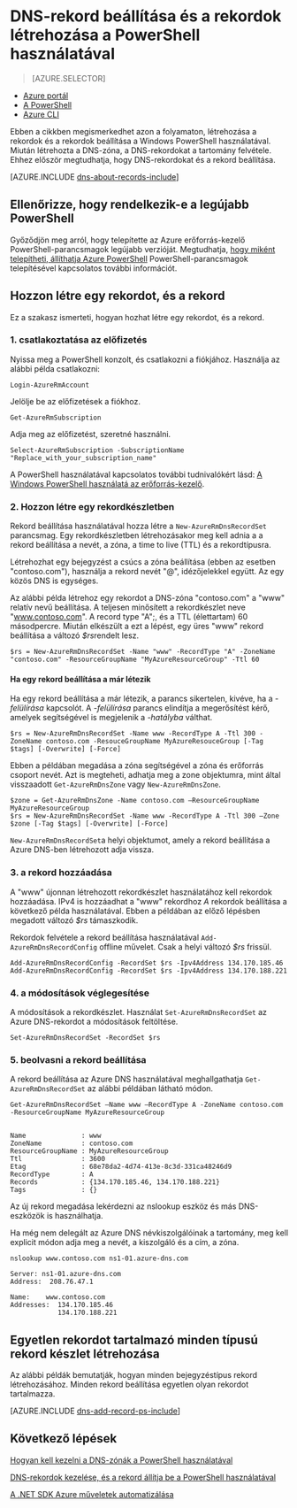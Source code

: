 <properties
   pageTitle="Hozzon létre egy rekordkészletben és a PowerShell használatá DNS-zóna rekordjainak |} Microsoft Azure"
   description="A host rekordok létrehozása az Azure DNS módja. Rekord beállítása állítja be, és a rekordok a PowerShell használatával"
   services="dns"
   documentationCenter="na"
   authors="sdwheeler"
   manager="carmonm"
   editor=""/>

<tags
   ms.service="dns"
   ms.devlang="na"
   ms.topic="article"
   ms.tgt_pltfrm="na"
   ms.workload="infrastructure-services"
   ms.date="08/16/2016"
   ms.author="sewhee"/>



# <a name="create-dns-record-sets-and-records-by-using-powershell"></a>DNS-rekord beállítása és a rekordok létrehozása a PowerShell használatával


> [AZURE.SELECTOR]
- [Azure portál](dns-getstarted-create-recordset-portal.md)
- [A PowerShell](dns-getstarted-create-recordset.md)
- [Azure CLI](dns-getstarted-create-recordset-cli.md)

Ebben a cikkben megismerkedhet azon a folyamaton, létrehozása a rekordok és a rekordok beállítása a Windows PowerShell használatával. Miután létrehozta a DNS-zóna, a DNS-rekordokat a tartomány felvétele. Ehhez először megtudhatja, hogy DNS-rekordokat és a rekord beállítása.

[AZURE.INCLUDE [dns-about-records-include](../../includes/dns-about-records-include.md)]

## <a name="verify-that-you-have-the-latest-version-of-powershell"></a>Ellenőrizze, hogy rendelkezik-e a legújabb PowerShell

Győződjön meg arról, hogy telepítette az Azure erőforrás-kezelő PowerShell-parancsmagok legújabb verzióját. Megtudhatja, [hogy miként telepítheti, állíthatja Azure PowerShell](../powershell-install-configure.md) PowerShell-parancsmagok telepítésével kapcsolatos további információt.

## <a name="create-a-record-set-and-record"></a>Hozzon létre egy rekordot, és a rekord

Ez a szakasz ismerteti, hogyan hozhat létre egy rekordot, és a rekord.


### <a name="1-connect-to-your-subscription"></a>1. csatlakoztatása az előfizetés

Nyissa meg a PowerShell konzolt, és csatlakozni a fiókjához. Használja az alábbi példa csatlakozni:

    Login-AzureRmAccount

Jelölje be az előfizetések a fiókhoz.

    Get-AzureRmSubscription

Adja meg az előfizetést, szeretné használni.

    Select-AzureRmSubscription -SubscriptionName "Replace_with_your_subscription_name"

A PowerShell használatával kapcsolatos további tudnivalókért lásd: [A Windows PowerShell használatá az erőforrás-kezelő](../powershell-azure-resource-manager.md).


### <a name="2-create-a-record-set"></a>2. Hozzon létre egy rekordkészletben

Rekord beállítása használatával hozza létre a `New-AzureRmDnsRecordSet` parancsmag. Egy rekordkészletben létrehozásakor meg kell adnia a a rekord beállítása a nevét, a zóna, a time to live (TTL) és a rekordtípusra.

Létrehozhat egy bejegyzést a csúcs a zóna beállítása (ebben az esetben "contoso.com"), használja a rekord nevét "@", idézőjelekkel együtt. Az egy közös DNS is egységes.

Az alábbi példa létrehoz egy rekordot a DNS-zóna "contoso.com" a "www" relatív nevű beállítása. A teljesen minősített a rekordkészlet neve "www.contoso.com". A record type "A";, és a TTL (élettartam) 60 másodpercre. Miután elkészült a ezt a lépést, egy üres "www" rekord beállítása a változó *$rs*rendelt lesz.

    $rs = New-AzureRmDnsRecordSet -Name "www" -RecordType "A" -ZoneName "contoso.com" -ResourceGroupName "MyAzureResourceGroup" -Ttl 60

#### <a name="if-a-record-set-already-exists"></a>Ha egy rekord beállítása a már létezik

Ha egy rekord beállítása a már létezik, a parancs sikertelen, kivéve, ha a *-felülírása* kapcsolót. A *-felülírása* parancs elindítja a megerősítést kérő, amelyek segítségével is megjelenik a *-hatályba* válthat.


    $rs = New-AzureRmDnsRecordSet -Name www -RecordType A -Ttl 300 -ZoneName contoso.com -ResouceGroupName MyAzureResouceGroup [-Tag $tags] [-Overwrite] [-Force]


Ebben a példában megadása a zóna segítségével a zóna és erőforrás csoport nevét. Azt is megteheti, adhatja meg a zone objektumra, mint által visszaadott `Get-AzureRmDnsZone` vagy `New-AzureRmDnsZone`.

    $zone = Get-AzureRmDnsZone -Name contoso.com –ResourceGroupName MyAzureResourceGroup
    $rs = New-AzureRmDnsRecordSet -Name www -RecordType A -Ttl 300 –Zone $zone [-Tag $tags] [-Overwrite] [-Force]

`New-AzureRmDnsRecordSet`a helyi objektumot, amely a rekord beállítása a Azure DNS-ben létrehozott adja vissza.

### <a name="3-add-a-record"></a>3. a rekord hozzáadása

A "www" újonnan létrehozott rekordkészlet használatához kell rekordok hozzáadása. IPv4 is hozzáadhat a "www" rekordhoz *A* rekordok beállítása a következő példa használatával. Ebben a példában az előző lépésben megadott változó *$rs* támaszkodik.

Rekordok felvétele a rekord beállítása használatával `Add-AzureRmDnsRecordConfig` offline művelet. Csak a helyi változó *$rs* frissül.


    Add-AzureRmDnsRecordConfig -RecordSet $rs -Ipv4Address 134.170.185.46
    Add-AzureRmDnsRecordConfig -RecordSet $rs -Ipv4Address 134.170.188.221

### <a name="4-commit-the-changes"></a>4. a módosítások véglegesítése

A módosítások a rekordkészlet. Használat `Set-AzureRmDnsRecordSet` az Azure DNS-rekordot a módosítások feltöltése.

    Set-AzureRmDnsRecordSet -RecordSet $rs

### <a name="5-retrieve-the-record-set"></a>5. beolvasni a rekord beállítása

A rekord beállítása az Azure DNS használatával meghallgathatja `Get-AzureRmDnsRecordSet` az alábbi példában látható módon.


    Get-AzureRmDnsRecordSet –Name www –RecordType A -ZoneName contoso.com -ResourceGroupName MyAzureResourceGroup


    Name              : www
    ZoneName          : contoso.com
    ResourceGroupName : MyAzureResourceGroup
    Ttl               : 3600
    Etag              : 68e78da2-4d74-413e-8c3d-331ca48246d9
    RecordType        : A
    Records           : {134.170.185.46, 134.170.188.221}
    Tags              : {}


Az új rekord megadása lekérdezni az nslookup eszköz és más DNS-eszközök is használhatja.

Ha még nem delegált az Azure DNS névkiszolgálóinak a tartomány, meg kell explicit módon adja meg a nevét, a kiszolgáló és a cím, a zóna.


    nslookup www.contoso.com ns1-01.azure-dns.com

    Server: ns1-01.azure-dns.com
    Address:  208.76.47.1

    Name:    www.contoso.com
    Addresses:  134.170.185.46
                134.170.188.221

## <a name="create-a-record-set-of-each-type-with-a-single-record"></a>Egyetlen rekordot tartalmazó minden típusú rekord készlet létrehozása


Az alábbi példák bemutatják, hogyan minden bejegyzéstípus rekord létrehozásához. Minden rekord beállítása egyetlen olyan rekordot tartalmazza.

[AZURE.INCLUDE [dns-add-record-ps-include](../../includes/dns-add-record-ps-include.md)]


## <a name="next-steps"></a>Következő lépések

[Hogyan kell kezelni a DNS-zónák a PowerShell használatával](dns-operations-dnszones.md)

[DNS-rekordok kezelése, és a rekord állítja be a PowerShell használatával](dns-operations-recordsets.md)

[A .NET SDK Azure műveletek automatizálása](dns-sdk.md)

